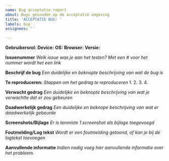 ```yaml
---
name: Bug acceptatie report
about: Bugs gevonden op de acceptatie omgeving
title: 'ACCEPTATIE BUG: '
labels: bug
assignees: ''

---
```


**Gebruikersrol:**
**Device:**
**OS:** 
**Browser:**
**Versie:**

**Issuenummer**
_Welk issue was je aan het testen? Met een # voor het nummer wordt het een link_

**Beschrijf de bug**
_Een duidelijke en beknopte beschrijving van wat de bug is_

**Te reproduceren:**
_Stappen om het gedrag te reproduceren_
1. 
2.
3.
4.

**Verwacht gedrag**
_Een duidelijke en beknopte beschrijving van wat je verwachtte dat er zou gebeuren_

**Daadwerkelijk gedrag**
_Een duidelijke en beknope beschrijving van wat er daadwerkelijk gebeurde_

**Screenshots/Bijlage**
_Er is tenmiste 1 screenshot als bijlage toegevoegd_

**Foutmelding/Log tekst**
_Wordt er een foutmelding getoond, of kan je bij de logtekst toevoegen_

**Aanvullende informatie**
_Indien nodig voeg hier aanvullende informatie over het probleem._
